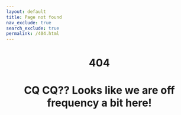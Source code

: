 ```yaml
---
layout: default
title: Page not found
nav_exclude: true
search_exclude: true
permalink: /404.html
---
```

<center><b><h1>404</h1></b></center>

<center><h1>CQ CQ?? Looks like we are off frequency a bit here!</h1></center>